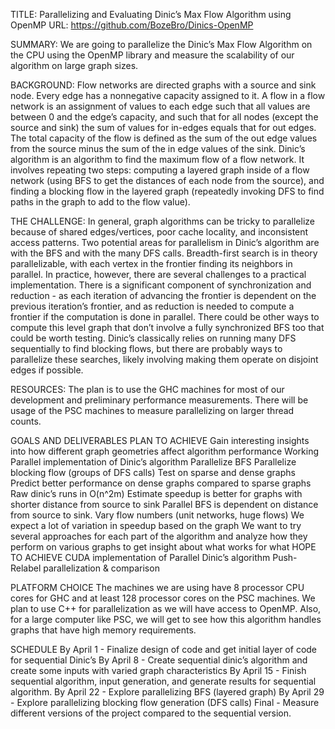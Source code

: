 TITLE: Parallelizing and Evaluating Dinic’s Max Flow Algorithm using OpenMP
URL: https://github.com/BozeBro/Dinics-OpenMP

SUMMARY:
We are going to parallelize the Dinic’s Max Flow Algorithm on the CPU using the OpenMP library and measure the scalability of our algorithm on large graph sizes.

BACKGROUND:
Flow networks are directed graphs with a source and sink node. Every edge has a nonnegative capacity assigned to it. A flow in a flow network is an assignment of values to each edge such that all values are between 0 and the edge’s capacity, and such that for all nodes (except the source and sink) the sum of values for in-edges equals that for out edges. The total capacity of the flow is defined as the sum of the out edge values from the source minus the sum of the in edge values of the sink.
Dinic’s algorithm is an algorithm to find the maximum flow of a flow network. It involves repeating two steps: computing a layered graph inside of a flow network (using BFS to get the distances of each node from the source), and finding a blocking flow in the layered graph (repeatedly invoking DFS to find paths in the graph to add to the flow value). 

THE CHALLENGE:
In general, graph algorithms can be tricky to parallelize because of shared edges/vertices, poor cache locality, and inconsistent access patterns.
Two potential areas for parallelism in Dinic’s algorithm are with the BFS and with the many DFS calls. Breadth-first search is in theory parallelizable, with each vertex in the frontier finding its neighbors in parallel. In practice, however, there are several challenges to a practical implementation. There is a significant component of synchronization and reduction - as each iteration of advancing the frontier is dependent on the previous iteration’s frontier, and as reduction is needed to compute a frontier if the computation is done in parallel. There could be other ways to compute this level graph that don’t involve a fully synchronized BFS too that could be worth testing.
Dinic’s classically relies on running many DFS sequentially to find blocking flows, but there are probably ways to parallelize these searches, likely involving making them operate on disjoint edges if possible.

RESOURCES:
The plan is to use the GHC machines for most of our development and preliminary performance measurements. There will be usage of the PSC machines to measure parallelizing on larger thread counts. 

GOALS AND DELIVERABLES
PLAN TO ACHIEVE
Gain interesting insights into how different graph geometries affect algorithm performance
Working Parallel implementation of Dinic’s algorithm
Parallelize BFS
Parallelize blocking flow (groups of DFS calls)
Test on sparse and dense graphs
Predict better performance on dense graphs compared to sparse graphs
Raw dinic’s runs in O(n^2m)
Estimate speedup is better for graphs with shorter distance from source to sink
Parallel BFS is dependent on distance from source to sink.
Vary flow numbers (unit networks, huge flows)
We expect a lot of variation in speedup based on the graph
We want to try several approaches for each part of the algorithm and analyze how they perform on various graphs to get insight about what works for what
HOPE TO ACHIEVE
CUDA implementation of Parallel Dinic’s algorithm
Push-Relabel parallelization & comparison

PLATFORM CHOICE
The machines we are using have 8 processor CPU cores for GHC and at least 128 processor cores on the PSC machines. We plan to use C++ for parallelization as we will have access to OpenMP. Also, for a large computer like PSC, we will get to see how this algorithm handles graphs that have high memory requirements.

SCHEDULE
By April 1 - Finalize design of code and get initial layer of code for sequential Dinic’s
By April 8 - Create sequential dinic’s algorithm and create some inputs with varied graph characteristics
By April 15 - Finish sequential algorithm, input generation, and generate results for sequential algorithm.
By April 22 - Explore parallelizing BFS (layered graph)
By April 29 - Explore parallelizing blocking flow generation (DFS calls)
Final - Measure different versions of the project compared to the sequential version.
